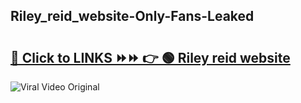 
 ## Riley_reid_website-Only-Fans-Leaked

# <h2><a href="https://clipsfans.com/Riley_reid_website&ref=git">🔗 Click to LINKS ⏩⏩ 👉 🟢 Riley reid website </a></h2>

<a href="https://clipsfans.com/Riley_reid_website&ref=git" rel="nofollow" data-target="animated-image.originalLink"><img src="https://i.ibb.co.com/xMMVF88/686577567.gif" alt="Viral Video Original" style="max-width: 100%; display: inline-block;" data-target="animated-image.originalImage"></a>
